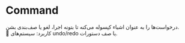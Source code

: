 
# Command
درخواست‌ها را به عنوان اشیاء کپسوله می‌کنه تا بتونه اجرا، لغو یا صف‌بندی بشن.  
📌 کاربرد: سیستم‌های undo/redo یا صف دستورات.